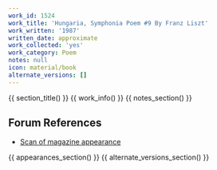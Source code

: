 ```yaml
---
work_id: 1524
work_title: 'Hungaria, Symphonia Poem #9 By Franz Liszt'
work_written: '1987'
written_date: approximate
work_collected: 'yes'
work_category: Poem
notes: null
icon: material/book
alternate_versions: []
---
```


{{ section_title() }}
{{ work_info() }}
{{ notes_section() }}
## Forum References
- [Scan of magazine appearance](https://bukowskiforum.com/threads/sub-rosa-23-march-1988.10023/)

{{ appearances_section() }}
{{ alternate_versions_section() }}
